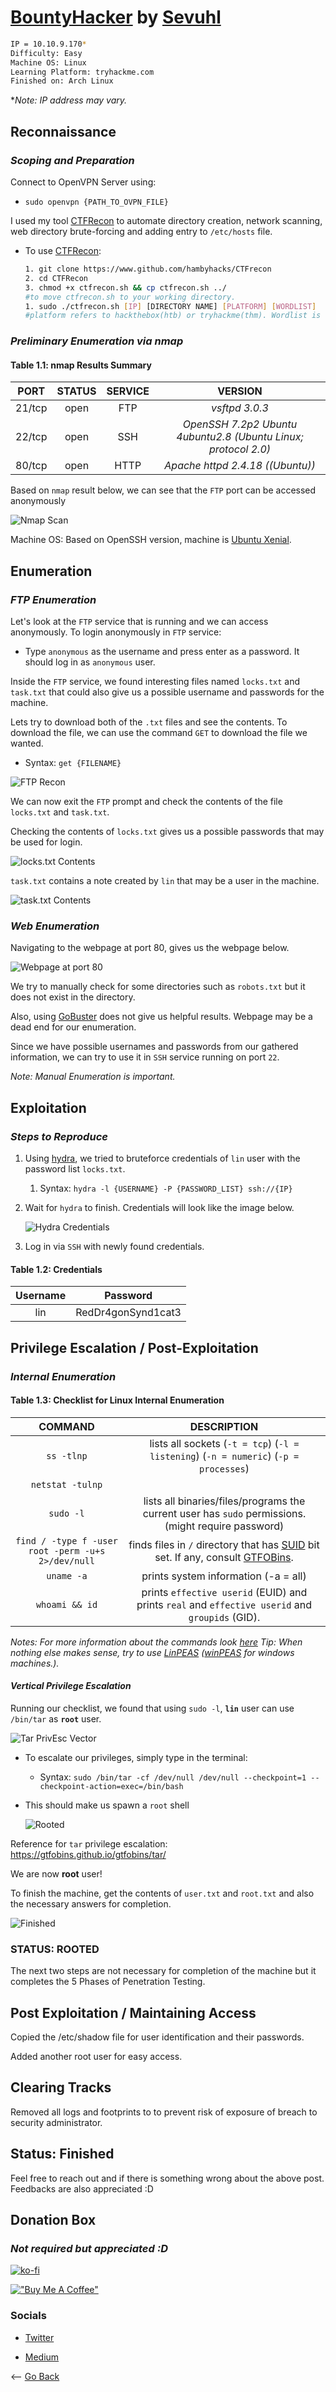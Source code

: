 # [BountyHacker](https://tryhackme.com/room/cowboyhacker) by [Sevuhl](https://tryhackme.com/p/Sevuhl)

```bash
IP = 10.10.9.170*
Difficulty: Easy
Machine OS: Linux
Learning Platform: tryhackme.com
Finished on: Arch Linux
```

**Note: IP address may vary.*

## **Reconnaissance**

### *Scoping and Preparation*

Connect to OpenVPN Server using:

* ``sudo openvpn {PATH_TO_OVPN_FILE}``

I used my tool [CTFRecon](https://www.github.com/hambyhacks/CTFRecon) to automate directory creation, network scanning, web directory brute-forcing and adding entry to `/etc/hosts` file.

* To use [CTFRecon](https://www.github.com/hambyhacks/CTFRecon):

    ```bash
    1. git clone https://www.github.com/hambyhacks/CTFrecon
    2. cd CTFRecon
    3. chmod +x ctfrecon.sh && cp ctfrecon.sh ../ 
    #to move ctfrecon.sh to your working directory.
    1. sudo ./ctfrecon.sh [IP] [DIRECTORY NAME] [PLATFORM] [WORDLIST] 
    #platform refers to hackthebox(htb) or tryhackme(thm). Wordlist is used for GoBuster directory brute-forcing.
    ```

### *Preliminary Enumeration via nmap*

#### Table 1.1: nmap Results Summary

PORT | STATUS | SERVICE | VERSION
:---: | :---: | :---: | :---:
21/tcp | open | FTP | *vsftpd 3.0.3*
22/tcp | open | SSH | *OpenSSH 7.2p2 Ubuntu 4ubuntu2.8 (Ubuntu Linux; protocol 2.0)*
80/tcp | open | HTTP | *Apache httpd 2.4.18 ((Ubuntu))*

Based on `nmap` result below, we can see that the `FTP` port can be accessed anonymously

![Nmap Scan](../imgs/BountyHacker/bountyhacker_nmap_scan.png)

Machine OS: Based on OpenSSH version, machine is [Ubuntu Xenial](https://launchpad.net/ubuntu/+source/openssh/1:7.2p2-4ubuntu2.8).

## Enumeration

### *FTP Enumeration*

Let's look at the `FTP` service that is running and we can access anonymously. To login anonymously in `FTP` service:

* Type `anonymous` as the username and press enter as a password. It should log in as `anonymous` user.

Inside the `FTP` service, we found interesting files named `locks.txt` and `task.txt` that could also give us a possible username and passwords for the machine.

Lets try to download both of the `.txt` files and see the contents. To download the file, we can use the command `GET` to download the file we wanted.

* Syntax: `get {FILENAME}`

![FTP Recon](../imgs/BountyHacker/FTPrecon.png)

We can now exit the `FTP` prompt and check the contents of the file `locks.txt` and `task.txt`.

Checking the contents of `locks.txt` gives us a possible passwords that may be used for login.

![locks.txt Contents](../imgs/BountyHacker/possible_password_combinations.png)

`task.txt` contains a note created by `lin` that may be a user in the machine.

![task.txt Contents](../imgs/BountyHacker/task_txt_contents.png)

### *Web Enumeration*

Navigating to the webpage at port 80, gives us the webpage below.

![Webpage at port 80](../imgs/BountyHacker/webpage_port80.png)

We try to manually check for some directories such as `robots.txt` but it does not exist in the directory.

Also, using [GoBuster](https://github.com/OJ/gobuster) does not give us helpful results. Webpage may be a dead end for our enumeration.

Since we have possible usernames and passwords from our gathered information, we can try to use it in `SSH` service running on port `22`.

*Note: Manual Enumeration is important.*

## Exploitation

### *Steps to Reproduce*

1. Using [hydra](https://github.com/vanhauser-thc/thc-hydra), we tried to bruteforce credentials of `lin` user with the password list `locks.txt`.
   1. Syntax: `hydra -l {USERNAME} -P {PASSWORD_LIST} ssh://{IP}`

2. Wait for `hydra` to finish. Credentials will look like the image below.

    ![Hydra Credentials](../imgs/BountyHacker/hydra_bruteforce_ssh.png)

3. Log in via `SSH` with newly found credentials.

#### Table 1.2: Credentials

Username | Password
:---: | :---:
lin | RedDr4gonSynd1cat3

## Privilege Escalation / Post-Exploitation

### *Internal Enumeration*

#### Table 1.3: Checklist for Linux Internal Enumeration

COMMAND | DESCRIPTION
:---: | :---:
``ss -tlnp``  | lists all sockets (``-t = tcp``) (``-l = listening``) (``-n = numeric``) (``-p = processes``)
``netstat -tulnp`` | &nbsp; |  &nbsp;
``sudo -l`` | lists all binaries/files/programs the current user has ``sudo`` permissions. (might require password)
``find / -type f -user root -perm -u+s 2>/dev/null`` | finds files in ``/`` directory that has [SUID](https://www.hackingarticles.in/linux-privilege-escalation-using-suid-binaries/) bit set. If any, consult [GTFOBins](https://gtfobins.github.io/).
``uname -a`` | prints system information (-a = all)
``whoami && id`` | prints `effective userid` (EUID) and prints `real` and `effective userid` and `groupids` (GID).

*Notes: For more information about the commands look [here](https://explainshell.com)*
*Tip: When nothing else makes sense, try to use [LinPEAS](https://github.com/carlospolop/PEASS-ng) ([winPEAS](https://github.com/carlospolop/PEASS-ng) for windows machines.).*

#### *Vertical Privilege Escalation*

Running our checklist, we found that using `sudo -l`, **`lin`** user can use `/bin/tar` as **`root`** user.

![Tar PrivEsc Vector](../imgs/BountyHacker/tar_privesc.png)

* To escalate our privileges, simply type in the terminal:
  * Syntax: `sudo /bin/tar -cf /dev/null /dev/null --checkpoint=1 --checkpoint-action=exec=/bin/bash`
* This should make us spawn a `root` shell

    ![Rooted](../imgs/BountyHacker/rooted.png)

Reference for `tar` privilege escalation: <https://gtfobins.github.io/gtfobins/tar/>

We are now **root** user!

To finish the machine, get the contents of `user.txt` and `root.txt` and also the necessary answers for completion.

![Finished](../imgs/BountyHacker/finished.png)

### STATUS: ROOTED

The next two steps are not necessary for completion of the machine but it completes the 5 Phases of Penetration Testing.

## Post Exploitation / Maintaining Access

Copied the /etc/shadow file for user identification and their passwords.

Added another root user for easy access.

## Clearing Tracks

Removed all logs and footprints to to prevent risk of exposure of breach to security administrator.

## Status: Finished

Feel free to reach out and if there is something wrong about the above post. Feedbacks are also appreciated :D

## Donation Box

### *Not required but appreciated :D*

[![ko-fi](https://ko-fi.com/img/githubbutton_sm.svg)](https://ko-fi.com/hambyhaxx)

[!["Buy Me A Coffee"](https://www.buymeacoffee.com/assets/img/custom_images/orange_img.png)](https://www.buymeacoffee.com/hambyhaxx)

### Socials

* [Twitter](https://twitter.com/hambyhaxx)

* [Medium](https://hambyhaxx.medium.com)

<-- [Go Back](https://hambyhacks.github.io)
